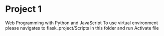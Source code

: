 # Project 1

Web Programming with Python and JavaScript
To use virtual environment please navigates to flask_project/Scripts in this folder and run Activate file